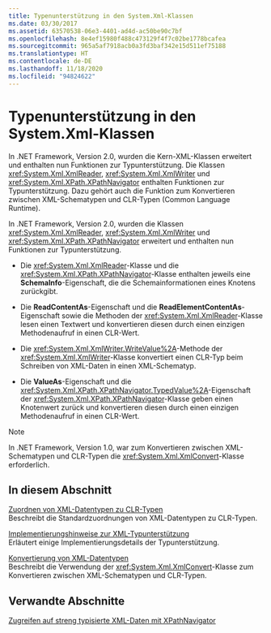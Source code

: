 ```yaml
---
title: Typenunterstützung in den System.Xml-Klassen
ms.date: 03/30/2017
ms.assetid: 63570538-06e3-4401-ad4d-ac50be90c7bf
ms.openlocfilehash: 8e4ef15980f488c473129f4f7c02be1778bcafea
ms.sourcegitcommit: 965a5af7918acb0a3fd3baf342e15d511ef75188
ms.translationtype: HT
ms.contentlocale: de-DE
ms.lasthandoff: 11/18/2020
ms.locfileid: "94824622"
---
```

# <a name="type-support-in-the-systemxml-classes"></a>Typenunterstützung in den System.Xml-Klassen
In .NET Framework, Version 2.0, wurden die Kern-XML-Klassen erweitert und enthalten nun Funktionen zur Typunterstützung. Die Klassen <xref:System.Xml.XmlReader>, <xref:System.Xml.XmlWriter> und <xref:System.Xml.XPath.XPathNavigator> enthalten Funktionen zur Typunterstützung. Dazu gehört auch die Funktion zum Konvertieren zwischen XML-Schematypen und CLR-Typen (Common Language Runtime).  
  
 In .NET Framework, Version 2.0, wurden die Klassen <xref:System.Xml.XmlReader>, <xref:System.Xml.XmlWriter> und <xref:System.Xml.XPath.XPathNavigator> erweitert und enthalten nun Funktionen zur Typunterstützung.  
  
- Die <xref:System.Xml.XmlReader>-Klasse und die <xref:System.Xml.XPath.XPathNavigator>-Klasse enthalten jeweils eine **SchemaInfo**-Eigenschaft, die die Schemainformationen eines Knotens zurückgibt.  
  
- Die **ReadContentAs**-Eigenschaft und die **ReadElementContentAs**-Eigenschaft sowie die Methoden der <xref:System.Xml.XmlReader>-Klasse lesen einen Textwert und konvertieren diesen durch einen einzigen Methodenaufruf in einen CLR-Wert.  
  
- Die <xref:System.Xml.XmlWriter.WriteValue%2A>-Methode der <xref:System.Xml.XmlWriter>-Klasse konvertiert einen CLR-Typ beim Schreiben von XML-Daten in einen XML-Schematyp.  
  
- Die **ValueAs**-Eigenschaft und die <xref:System.Xml.XPath.XPathNavigator.TypedValue%2A>-Eigenschaft der <xref:System.Xml.XPath.XPathNavigator>-Klasse geben einen Knotenwert zurück und konvertieren diesen durch einen einzigen Methodenaufruf in einen CLR-Wert.  
  
> [!NOTE]
> In .NET Framework, Version 1.0, war zum Konvertieren zwischen XML-Schematypen und CLR-Typen die <xref:System.Xml.XmlConvert>-Klasse erforderlich.  
  
## <a name="in-this-section"></a>In diesem Abschnitt  
 [Zuordnen von XML-Datentypen zu CLR-Typen](mapping-xml-data-types-to-clr-types.md)  
 Beschreibt die Standardzuordnungen von XML-Datentypen zu CLR-Typen.  
  
 [Implementierungshinweise zur XML-Typunterstützung](xml-type-support-implementation-notes.md)  
 Erläutert einige Implementierungsdetails der Typunterstützung.  
  
 [Konvertierung von XML-Datentypen](conversion-of-xml-data-types.md)  
 Beschreibt die Verwendung der <xref:System.Xml.XmlConvert>-Klasse zum Konvertieren zwischen XML-Schematypen und CLR-Typen.  
  
## <a name="related-sections"></a>Verwandte Abschnitte  
 [Zugreifen auf streng typisierte XML-Daten mit XPathNavigator](accessing-strongly-typed-xml-data-using-xpathnavigator.md)

